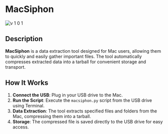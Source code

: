 # MacSiphon
![v 1 0 1](https://github.com/user-attachments/assets/bfae1eef-9828-4a7a-b640-c6c17211b7a3)

## Description

**MacSiphon** is a data extraction tool designed for Mac users, allowing them to quickly and easily gather important files. The tool automatically compresses extracted data into a tarball for convenient storage and transport.

## How It Works

1. **Connect the USB**: Plug in your USB drive to the Mac.
2. **Run the Script**: Execute the `macsiphon.py` script from the USB drive using Terminal.
3. **Data Extraction**: The tool extracts specified files and folders from the Mac, compressing them into a tarball.
4. **Storage**: The compressed file is saved directly to the USB drive for easy access.
